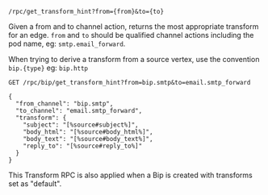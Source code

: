 `/rpc/get_transform_hint?from={from}&to={to}`

Given a from and to channel action, returns the most appropriate transform for an edge.  `from` and `to` should be qualified channel actions including the pod name, eg: `smtp.email_forward`.  

When trying to derive a transform from a source vertex, use the convention `bip.{type}` eg: `bip.http`

```
GET /rpc/bip/get_transform_hint?from=bip.smtp&to=email.smtp_forward

{
  "from_channel": "bip.smtp",
  "to_channel": "email.smtp_forward",
  "transform": {
    "subject": "[%source#subject%]",
    "body_html": "[%source#body_html%]",
    "body_text": "[%source#body_text%]",
    "reply_to": "[%source#reply_to%]"
  }
}
```

This Transform RPC is also applied when a Bip is created with transforms set as "default".
